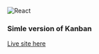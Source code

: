 ![React](https://img.shields.io/badge/React-00ffb4.svg)

### Simle version of Kanban

[Live site here](https://elated-minsky-a61aeb.netlify.com)
